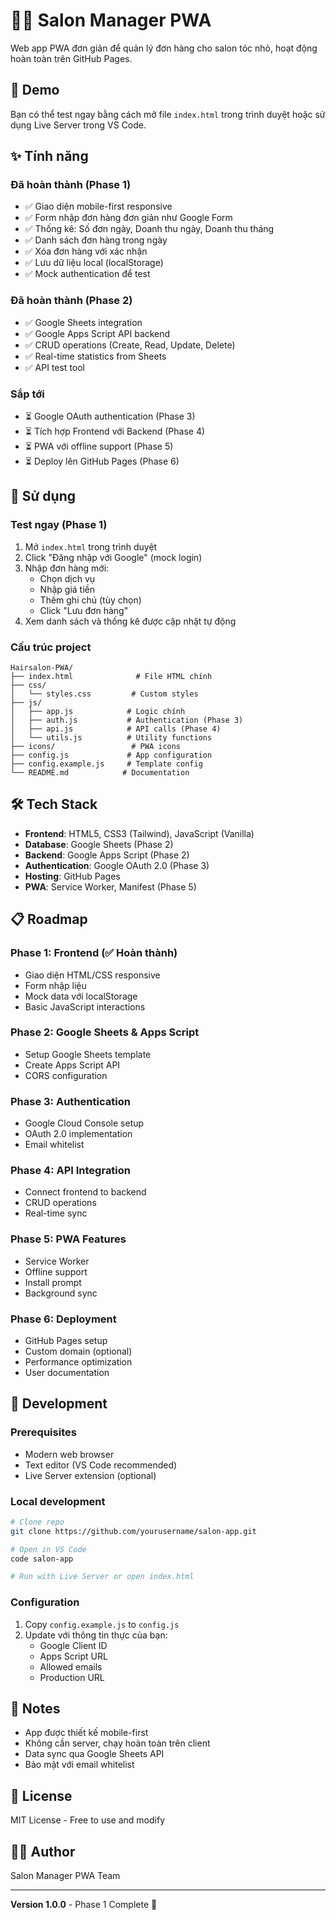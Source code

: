# 💇‍♀️ Salon Manager PWA

Web app PWA đơn giản để quản lý đơn hàng cho salon tóc nhỏ, hoạt động hoàn toàn trên GitHub Pages.

## 🚀 Demo

Bạn có thể test ngay bằng cách mở file `index.html` trong trình duyệt hoặc sử dụng Live Server trong VS Code.

## ✨ Tính năng

### Đã hoàn thành (Phase 1)
- ✅ Giao diện mobile-first responsive
- ✅ Form nhập đơn hàng đơn giản như Google Form
- ✅ Thống kê: Số đơn ngày, Doanh thu ngày, Doanh thu tháng
- ✅ Danh sách đơn hàng trong ngày
- ✅ Xóa đơn hàng với xác nhận
- ✅ Lưu dữ liệu local (localStorage)
- ✅ Mock authentication để test

### Đã hoàn thành (Phase 2)
- ✅ Google Sheets integration
- ✅ Google Apps Script API backend
- ✅ CRUD operations (Create, Read, Update, Delete)
- ✅ Real-time statistics from Sheets
- ✅ API test tool

### Sắp tới
- ⏳ Google OAuth authentication (Phase 3)
- ⏳ Tích hợp Frontend với Backend (Phase 4)
- ⏳ PWA với offline support (Phase 5)
- ⏳ Deploy lên GitHub Pages (Phase 6)

## 📱 Sử dụng

### Test ngay (Phase 1)
1. Mở `index.html` trong trình duyệt
2. Click "Đăng nhập với Google" (mock login)
3. Nhập đơn hàng mới:
   - Chọn dịch vụ
   - Nhập giá tiền
   - Thêm ghi chú (tùy chọn)
   - Click "Lưu đơn hàng"
4. Xem danh sách và thống kê được cập nhật tự động

### Cấu trúc project
```
Hairsalon-PWA/
├── index.html              # File HTML chính
├── css/
│   └── styles.css         # Custom styles
├── js/
│   ├── app.js            # Logic chính
│   ├── auth.js           # Authentication (Phase 3)
│   ├── api.js            # API calls (Phase 4)
│   └── utils.js          # Utility functions
├── icons/                 # PWA icons
├── config.js             # App configuration
├── config.example.js     # Template config
└── README.md            # Documentation
```

## 🛠️ Tech Stack

- **Frontend**: HTML5, CSS3 (Tailwind), JavaScript (Vanilla)
- **Database**: Google Sheets (Phase 2)
- **Backend**: Google Apps Script (Phase 2)
- **Authentication**: Google OAuth 2.0 (Phase 3)
- **Hosting**: GitHub Pages
- **PWA**: Service Worker, Manifest (Phase 5)

## 📋 Roadmap

### Phase 1: Frontend (✅ Hoàn thành)
- Giao diện HTML/CSS responsive
- Form nhập liệu
- Mock data với localStorage
- Basic JavaScript interactions

### Phase 2: Google Sheets & Apps Script
- Setup Google Sheets template
- Create Apps Script API
- CORS configuration

### Phase 3: Authentication
- Google Cloud Console setup
- OAuth 2.0 implementation
- Email whitelist

### Phase 4: API Integration
- Connect frontend to backend
- CRUD operations
- Real-time sync

### Phase 5: PWA Features
- Service Worker
- Offline support
- Install prompt
- Background sync

### Phase 6: Deployment
- GitHub Pages setup
- Custom domain (optional)
- Performance optimization
- User documentation

## 🔧 Development

### Prerequisites
- Modern web browser
- Text editor (VS Code recommended)
- Live Server extension (optional)

### Local development
```bash
# Clone repo
git clone https://github.com/yourusername/salon-app.git

# Open in VS Code
code salon-app

# Run with Live Server or open index.html
```

### Configuration
1. Copy `config.example.js` to `config.js`
2. Update với thông tin thực của bạn:
   - Google Client ID
   - Apps Script URL
   - Allowed emails
   - Production URL

## 📝 Notes

- App được thiết kế mobile-first
- Không cần server, chạy hoàn toàn trên client
- Data sync qua Google Sheets API
- Bảo mật với email whitelist

## 📄 License

MIT License - Free to use and modify

## 👨‍💻 Author

Salon Manager PWA Team

---

**Version 1.0.0** - Phase 1 Complete 🎉
